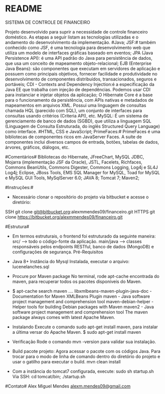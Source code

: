 # README #

SISTEMA DE CONTROLE DE FINANCEIRO

 Projeto desenvolvido para suprir a necessidade de controle financeiro doméstico.
 As etapas a seguir listam as tecnologias utilizadas e o andamento do desenvolvimento da implementação.
 #Java; JSF:# também conhecido como JSF, é uma tecnologia para desenvolvimento web que utiliza um modelo de interfaces gráficas baseado em eventos; JPA (Java Persistence API): é uma API padrão do Java para persistência de dados, que usa um conceito de mapeamento objeto-relacional; EJB (Enterprise Java Beans): são componentes que executam em servidores de aplicação e possuem como principais objetivos, fornecer facilidade e produtividade no desenvolvimento de componentes distribuídos, transacionados, seguros e portáveis; CDI - Contexts and Dependency Injection:é a especificação da Java EE que trabalha com injeção de dependências. Podemos usar CDI para instanciar e injetar objetos da aplicação; O Hibernate Core é a base para o funcionamento da persistência, com APIs nativas e metadados de mapeamentos em arquivos XML. Possui uma linguagem de consultas chamada HQL (parecido com SQL), um conjunto de interfaces para consultas usando critérios (Criteria API), etc. MySQL: É um sistema de gerenciamento de banco de dados (SGBD), que utiliza a linguagem SQL (Linguagem de Consulta Estruturada, do inglês Structured Query Language) como interface.
 #HTML, CSS e JavaScript; PrimeFaces:# PrimeFaces é uma bibliotecas de componentes ricos em JavaServer Faces. A suíte de componentes inclui diversos campos de entrada, botões, tabelas de dados, árvores, gráficos, diálogos, etc.

#Comentários#
 Bibliotecas do Hibernate, JFreeChart, MySQL JDBC, Mojarra (implementação JSF da Oracle), JSTL, Facelets, Richfaces, Commons BeanUtils, Commons Digester, Commons Logging, Log4j e SL4J Log4j; Eclipse, JBoss Tools, EMS SQL Manager for MySQL, Toad for MySQL e MySQL GUI Tools, MySqlServer 6.0; JAVA 8; Tomcat 7; Maven2;

#Instruções:#
*  Necessário clonar o repositório do projeto via bitbucket e acesse o diretório:

SSH
git clone git@bitbucket.org:alexmmendes09/financeiro.git HTTPS
git clone https://bitbucket.org/alexmmendes09/financeiro.git

#Estrutura#

 * Em termos estruturais, o frontend foi estruturado da seguinte maneira:
src/ --> todo o código-fonte da aplicação. main/java --> classes responsáveis pelos endpoints RESTful, banco de dados (MongoDB) e configurações de segurança. Pré-Requisitos
 * Java 8+ Instância do Mysql Instalada, executar o arquivo: lucenelanches.sql
 * Procure por Maven package No terminal, rode apt-cache encontrada do maven, para recuperar todos os pacotes disponíveis do Maven.
 * $ apt-cache search maven .... libxmlbeans-maven-plugin-java-doc - Documentation for Maven XMLBeans Plugin maven - Java software project management and comprehension tool maven-debian-helper - Helper tools for building Debian packages with Maven maven2 - Java software project management and comprehension tool The maven package always comes with latest Apache Maven.
 * Instalando Execute o comando sudo apt-get install maven, para instalar a última versar do Apache Maven.
$ sudo apt-get install maven
 * Verificação Rode o comando mvn -version para validar sua instalação.

 * Build pacote projeto: Agora acessar o pacote com os códigos Java. Para trocar para o modo de linha de comando dentro do diretório do projeto e usar o gatilho para executar o build.
mvn clean install

 * Com a instância do tomcat7 configurada, execute:
sudo sh startup.sh
Via SSH: cd tomcat/bin; ./startup.sh

#Contato#
Alex Miguel Mendes 
alexm.mendes09@gmail.com